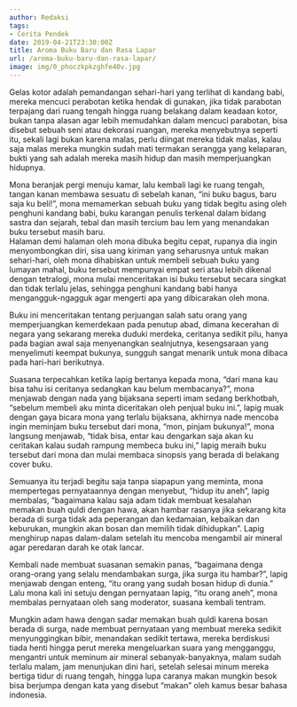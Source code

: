 ```yaml
---
author: Redaksi
tags:
- Cerita Pendek
date: 2019-04-21T23:30:00Z
title: Aroma Buku Baru dan Rasa Lapar
url: /aroma-buku-baru-dan-rasa-lapar/
image: img/0_phoczkpkzghfe40v.jpg
---
```


<p class="has-drop-cap">
  Gelas kotor adalah pemandangan sehari-hari yang terlihat di kandang babi, mereka mencuci perabotan ketika hendak di gunakan, jika tidak parabotan terpajang dari ruang tengah hingga ruang belakang dalam keadaan kotor, bukan tanpa alasan agar lebih memudahkan dalam mencuci parabotan, bisa disebut sebuah seni atau dekorasi ruangan, mereka menyebutnya seperti itu, sekali lagi bukan karena malas, perlu diingat mereka tidak malas, kalau saja malas mereka mungkin sudah mati termakan serangga yang kelaparan, bukti yang sah adalah mereka masih hidup dan masih memperjuangkan hidupnya.
</p>

Mona beranjak pergi menuju kamar, lalu kembali lagi ke ruang tengah, tangan kanan membawa sesuatu di sebelah kanan, “ini buku bagus, baru saja ku beli!”, mona memamerkan sebuah buku yang tidak begitu asing oleh penghuni kandang babi, buku karangan penulis terkenal dalam bidang sastra dan sejarah, tebal dan masih tercium bau lem yang menandakan buku tersebut masih baru.  
Halaman demi halaman oleh mona dibuka begitu cepat, rupanya dia ingin menyombongkan diri, sisa uang kiriman yang seharusnya untuk makan sehari-hari, oleh mona dihabiskan untuk membeli sebuah buku yang lumayan mahal, buku tersebut mempunyai empat seri atau lebih dikenal dengan tetralogi, mona mulai menceritakan isi buku tersebut secara singkat dan tidak terlalu jelas, sehingga penghuni kandang babi hanya mengangguk-ngagguk agar mengerti apa yang dibicarakan oleh mona.

Buku ini menceritakan tentang perjuangan salah satu orang yang memperjuangkan kemerdekaan pada penutup abad, dimana kecerahan di negara yang sekarang mereka duduki merdeka, ceritanya sedikit pilu, hanya pada bagian awal saja menyenangkan sealnjutnya, kesengsaraan yang menyelimuti keempat bukunya, sungguh sangat menarik untuk mona dibaca pada hari-hari berikutnya.

Suasana terpecahkan ketika lapig bertanya kepada mona, “dari mana kau bisa tahu isi ceritanya sedangkan kau belum membacanya?”, mona menjawab dengan nada yang bijaksana seperti imam sedang berkhotbah, “sebelum membeli aku minta diceritakan oleh penjual buku ini.”, lapig muak dengan gaya bicara mona yang terlalu bijaksana, akhirnya nade mencoba ingin meminjam buku tersebut dari mona, “mon, pinjam bukunya!”, mona langsung menjawab, “tidak bisa, entar kau dengarkan saja akan ku ceritakan kalau sudah rampung membeca buku ini,” lapig meraih buku tersebut dari mona dan mulai membaca sinopsis yang berada di belakang cover buku.

Semuanya itu terjadi begitu saja tanpa siapapun yang meminta, mona mempertegas pernyataannya dengan menyebut, “hidup itu aneh”, lapig membalas, “bagaimana kalau saja adam tidak membuat kesalahan memakan buah quldi dengan hawa, akan hambar rasanya jika sekarang kita berada di surga tidak ada peperangan dan kedamaian, kebaikan dan keburukan, mungkin akan bosan dan memilih tidak dihidupkan”. Lapig menghirup napas dalam-dalam setelah itu mencoba mengambil air mineral agar peredaran darah ke otak lancar.

Kembali nade membuat suasanan semakin panas, “bagaimana denga orang-orang yang selalu mendambakan surga, jika surga itu hambar?”, lapig menjawab dengan enteng, “itu orang yang sudah bosan hidup di dunia.” Lalu mona kali ini setuju dengan pernyataan lapig, “itu orang aneh”, mona membalas pernyataan oleh sang moderator, suasana kembali tentram.

Mungkin adam hawa dengan sadar memakan buah quldi karena bosan berada di surga, nade membuat pernyataan yang membuat mereka sedikit menyunggingkan bibir, menandakan sedikit tertawa, mereka berdiskusi tiada henti hingga perut mereka mengeluarkan suara yang mengganggu, mengantri untuk meminum air mineral sebanyak-banyaknya, malam sudah terlalu malam, jam menunjukan dini hari, setelah selesai minum mereka bertiga tidur di ruang tengah, hingga lupa caranya makan mungkin besok bisa berjumpa dengan kata yang disebut “makan” oleh kamus besar bahasa indonesia.
